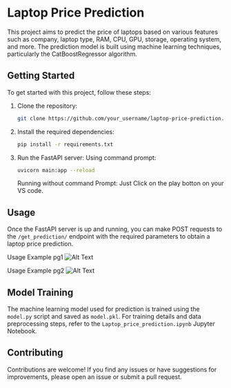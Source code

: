 # Laptop Price Prediction

This project aims to predict the price of laptops based on various features such as company, laptop type, RAM, CPU, GPU, storage, operating system, and more. The prediction model is built using machine learning techniques, particularly the CatBoostRegressor algorithm.

## Getting Started

To get started with this project, follow these steps:

1. Clone the repository:

    ```bash
    git clone https://github.com/your_username/laptop-price-prediction.git
    ```

2. Install the required dependencies:

    ```bash
    pip install -r requirements.txt
    ```

3. Run the FastAPI server:
    Using command prompt:
    ```bash
    uvicorn main:app --reload
    ```
    Running without command Prompt: Just Click on the play botton on your VS code.

## Usage

Once the FastAPI server is up and running, you can make POST requests to the `/get_prediction/` endpoint with the required parameters to obtain a laptop price prediction.

Usage Example pg1
![Alt Text]()

Usage Example pg2
![Alt Text]()

## Model Training

The machine learning model used for prediction is trained using the `model.py` script and saved as `model.pkl`. For training details and data preprocessing steps, refer to the `Laptop_price_prediction.ipynb` Jupyter Notebook.

## Contributing

Contributions are welcome! If you find any issues or have suggestions for improvements, please open an issue or submit a pull request.
